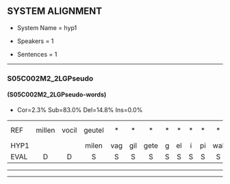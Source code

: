 
## SYSTEM ALIGNMENT

- System Name = hyp1

- Speakers = 1

- Sentences = 1

---

### S05C002M2_2LGPseudo

#### (S05C002M2_2LGPseudo-words)

- Cor=2.3%	Sub=83.0%	Del=14.8%	Ins=0.0%

|  |  |  |  |  |  |  |  |  |  |  |  |  |  |  |  |  |  |  |  |  |  |  |  |  |  |  |  |  |  |  |  |  |  |  |  |  |  |  |  |  |  |  |  |  |  |  |  |  |  |  |  |  |  |  |  |  |  |  |  |  |  |  |  |  |  |  |  |  |  |  |  |  |  |  |  |  |  |  |  |  |  |  |  |  |  |  |  |  |
|:--- |:---:|:---:|:---:|:---:|:---:|:---:|:---:|:---:|:---:|:---:|:---:|:---:|:---:|:---:|:---:|:---:|:---:|:---:|:---:|:---:|:---:|:---:|:---:|:---:|:---:|:---:|:---:|:---:|:---:|:---:|:---:|:---:|:---:|:---:|:---:|:---:|:---:|:---:|:---:|:---:|:---:|:---:|:---:|:---:|:---:|:---:|:---:|:---:|:---:|:---:|:---:|:---:|:---:|:---:|:---:|:---:|:---:|:---:|:---:|:---:|:---:|:---:|:---:|:---:|:---:|:---:|:---:|:---:|:---:|:---:|:---:|:---:|:---:|:---:|:---:|:---:|:---:|:---:|:---:|:---:|:---:|:---:|:---:|:---:|:---:|:---:|:---:|:---:|
| REF | millen | vocil | geutel | * | * | * | * | * | * | * | * | * | walaan | erke | haweel | saarweng | * | * | * | * | * | * | * | * | * | * | * | * | *(vet) | * | *(vet) | * | * | * | * | gefouw | * | * | * | * | nizung | * | * | * | * | * | * | * | * | * | * | * | * | zwieten | * | * | * | * | * | * | * | * | * | * | * | * | * | prilsood | * | * | * | * | * | * | * | * | * | kloeien | ulen | orponk | ijpo | menuur | * | spreikje | * | hiffreeuw | * | *s |
| HYP1 |  |  | milen | vag | gil | gete | g | el | i | pi | wal | an | walaan |  |  |  |  |  |  |  |  |  |  |  | eerken | ham | il | awe | sget | ent | be | en | bat | r | to | vet | l | vet | v | t | en | vten | vou | v | ant | m | fiml | rn | g | ger | en | a | v | tr | l | h | iken | voeban | o | dus | ter | uh | doh | en | kun | si | gil | sta | bril | shot | vtug | mele | tu | f | r | der | kl | kloeien | uen | oh | mepo | en | r | sprea | spek | ier | here | wn |
| EVAL | D | D | S | S | S | S | S | S | S | S | S | S |  | D | D | D | D | D | D | D | D | D | D | D | S | S | S | S | S | S | S | S | S | S | S | S | S | S | S | S | S | S | S | S | S | S | S | S | S | S | S | S | S | S | S | S | S | S | S | S | S | S | S | S | S | S | S | S | S | S | S | S | S | S | S | S | S |  | S | S | S | S | S | S | S | S | S | S |
---

---

